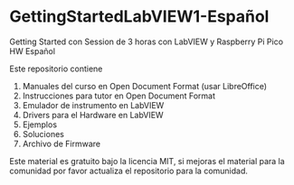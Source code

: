 # GettingStartedLabVIEW1-Español
Getting Started con Session de 3 horas con LabVIEW y Raspberry Pi Pico HW Español

Este repositorio contiene
1) Manuales del curso en Open Document Format (usar LibreOffice)
2) Instrucciones para tutor en Open Document Format 
3) Emulador de instrumento en LabVIEW
4) Drivers para el Hardware en LabVIEW
5) Ejemplos
6) Soluciones
7) Archivo de Firmware

Este material es gratuito bajo la licencia MIT, si mejoras el material para la comunidad por favor actualiza el repositorio para la comunidad.
